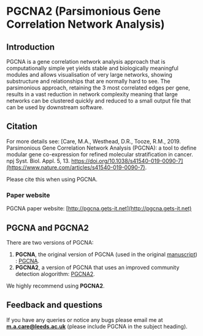 # PGCNA2 (Parsimonious Gene Correlation Network Analysis)

## Introduction

PGCNA is a gene correlation network analysis approach that is computationally simple yet yields stable and biologically meaningful modules and allows visualisation of very large networks, showing substructure and relationships that are normally hard to see.  The parsimonious approach, retaining the 3 most correlated edges per gene, results in a vast reduction in network complexity meaning that large networks can be clustered quickly and reduced to a small output file that can be used by downstream software.

## Citation

For more details see:
[Care, M.A., Westhead, D.R., Tooze, R.M., 2019. Parsimonious Gene Correlation Network Analysis (PGCNA): a tool to define modular gene co-expression for refined molecular stratification in cancer. npj Syst. Biol. Appl. 5, 13. https://doi.org/10.1038/s41540-019-0090-7](https://www.nature.com/articles/s41540-019-0090-7).

Please cite this when using PGCNA.

### Paper website

PGCNA paper website: [http://pgcna.gets-it.net](http://pgcna.gets-it.net)

## PGCNA and PGCNA2

There are two versions of PGCNA:

1.	**PGCNA**, the original version of PGCNA (used in the original [manuscript](https://www.nature.com/articles/s41540-019-0090-7)) : [PGCNA](https://github.com/medmaca/PGCNA/tree/master/PGCNA).
2.	**PGCNA2**, a version of PGCNA that uses an improved community detection alogorithm: [PGCNA2](https://github.com/medmaca/PGCNA/tree/master/PGCNA2).

We highly recommend using **PGCNA2**.

## Feedback and questions

If you have any queries or notice any bugs please email me at **m.a.care@leeds.ac.uk** (please include PGCNA in the subject heading).
